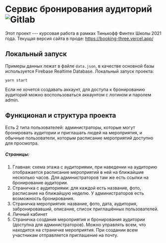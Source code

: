 # Сервис бронирования аудиторий &nbsp;&nbsp;![Gitlab](https://gitlab.com/alexic0n/booking/badges/master/pipeline.svg)
Этот проект --- курсовая работа в рамках Тинькофф Финтех Школы 2021 года.
Текущая версия сайта в проде: https://booking-three.vercel.app/
## Локальный запуск
Примеры данных лежат в файле `data.json`, в качестве основной базы используется Firebase Realtime Database. Локальный запуск проекта:
```
yarn start
```
Если не хочется создавать аккаунт, для доступа к бронированию аудиторий можно воспользоваться аккаунтом с логином и паролем admin.

## Функционал и структура проекта
Есть 2 типа пользователей: администраторы, которые могут бронировать аудитории и приглашать людей на мероприятия, и обычные пользователи, которым расписание мероприятий доступно для просмотра.

##### Страницы:
1. Главная: схема этажа с аудиториями, при наведении на аудиторию отображается расписание мероприятий в ней на ближайшие несколько часов. Для администраторов там же есть ссылки на бронирование аудитории.
2. Страничка с аудиториями: для каждой есть название, фото, расписание на ближайшую неделю. У администраторов есть возможность бронирования.
3. Страничка мероприятия: название, фото, дата, аудитория, забронировавший, описание, список приглашённых пользователей.
4. Личный кабинет
5. Страничка создания мероприятия и бронирования аудитории (доступна для администраторов). Можно управлять всем, что находится на страничке мероприятия. При создании всем участникам отправляется приглашение на почту.
